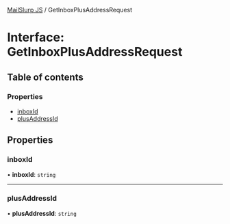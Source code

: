 [MailSlurp JS](../README.md) / GetInboxPlusAddressRequest

# Interface: GetInboxPlusAddressRequest

## Table of contents

### Properties

- [inboxId](GetInboxPlusAddressRequest.md#inboxid)
- [plusAddressId](GetInboxPlusAddressRequest.md#plusaddressid)

## Properties

### inboxId

• **inboxId**: `string`

___

### plusAddressId

• **plusAddressId**: `string`
